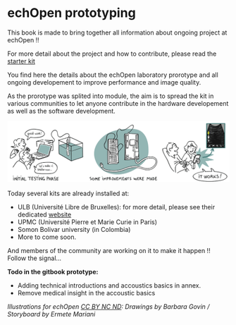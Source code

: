 # echOpen prototyping 

This book is made to bring together all information about ongoing project at echOpen !!

For more detail about the project and how to contribute, please read the [starter kit](https://www.gitbook.com/book/echopen/starterkit/details)

You find here the details about the echOpen laboratory prorotype and all ongoing developement to improve performance and image quality. 

As the prorotype was splited into module, the aim is to spread the kit in various communities to let anyone contribute in the hardware developement as well as the software development. 

![](prototypekit.png)

Today several kits are already installed at: 

- ULB (Université Libre de Bruxelles): for more detail, please see their dedicated [website](http://echopen.ulb.ac.be/) 
- UPMC (Université Pierre et Marie Curie in Paris)
- Somon Bolivar university (in Colombia)
- More to come soon. 

And members of the community are working on it to make it happen !! Follow the signal... 

**Todo in the gitbook prototype:**

- Adding technical introductions and accoustics basics in annex. 
- Remove medical insight in the accoustic basics



*Illustrations for echOpen [CC BY NC ND](https://creativecommons.org/licenses/by-nc-nd/3.0/): Drawings by Barbara Govin / Storyboard by Ermete Mariani*